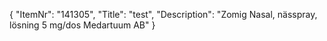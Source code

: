 {
  "ItemNr": "141305",
  "Title": "test",
  "Description": "Zomig Nasal, nässpray, lösning 5 mg/dos Medartuum AB"
}